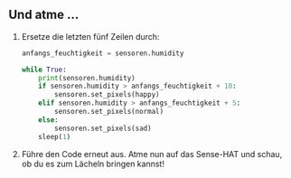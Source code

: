 ## Und atme ...

1. Ersetze die letzten fünf Zeilen durch:
    
    ```python
    anfangs_feuchtigkeit = sensoren.humidity
    
    while True:
        print(sensoren.humidity)
        if sensoren.humidity > anfangs_feuchtigkeit + 10:
            sensoren.set_pixels(happy)
        elif sensoren.humidity > anfangs_feuchtigkeit + 5:
            sensoren.set_pixels(normal)
        else:
            sensoren.set_pixels(sad)
        sleep(1)
    ```

2. Führe den Code erneut aus. Atme nun auf das Sense-HAT und schau, ob du es zum Lächeln bringen kannst!